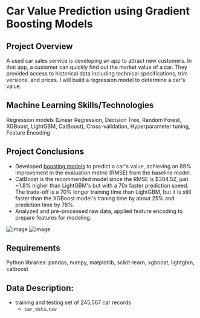 # Car Value Prediction using Gradient Boosting Models
## Project Overview
A used car sales service is developing an app to attract new customers. In that app, a customer can quickly find out the market value of a car. They provided access to historical data including technical specifications, trim versions, and prices. I will build a regression model to determine a car's value.

## Machine Learning Skills/Technologies
Regression models (Linear Regression, Decision Tree, Random Forest, XGBoost, LightGBM, CatBoost), Cross-validation, Hyperparameter tuning, Feature Encoding

## Project Conclusions
- Developed [boosting models](https://github.com/laceymalarky/TripleTen_projects/blob/main/gradient_boosting_methods/gradient_boosting_models.ipynb) to predict a car's value, achieving an 89% improvement in the evaluation metric (RMSE) from the baseline model.
- CatBoost is the recommended model since the RMSE is $304.52, just ~1.8% higher than LightGBM's but with a 70x faster prediction speed. The trade-off is a 70% longer training time than LightGBM, but it is still faster than the XGBoost model's traning time by about 25% and prediction time by 78%.
- Analyzed and pre-processed raw data, applied feature encoding to prepare features for modeling.
  
![image](https://github.com/laceymalarky/TripleTen_projects/assets/97048468/521addc2-1086-44f8-b895-c50284ef570b)
![image](https://github.com/laceymalarky/TripleTen_projects/assets/97048468/cb6b44c2-71e8-4ebf-b85d-34151cc8deb9)
 
## Requirements
Python libraries: pandas, numpy, matplotlib, scikit-learn, xgboost, lightgbm, catboost

## Data Description:
- training and testing set of 245,567 car records
  - `car_data.csv`
